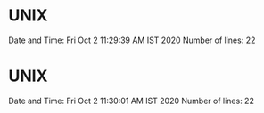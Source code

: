 # UNIX 
Date and Time: 
Fri Oct  2 11:29:39 AM IST 2020
Number of lines: 
22
# UNIX 
Date and Time: 
Fri Oct  2 11:30:01 AM IST 2020
Number of lines: 
22
